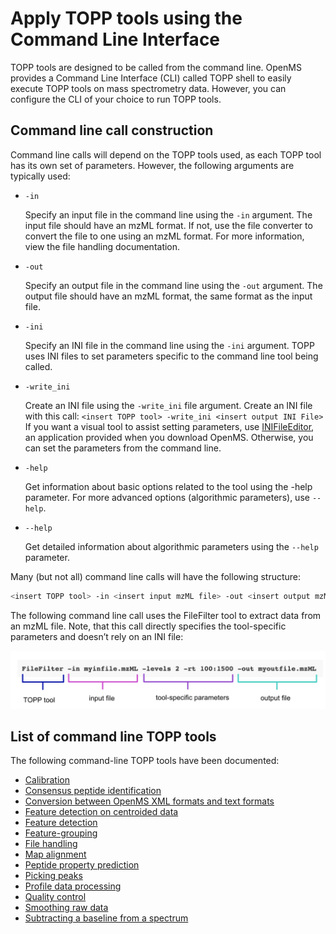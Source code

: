 Apply TOPP tools using the Command Line Interface
==================================================

TOPP tools are designed to be called from the command line. OpenMS provides a Command Line Interface (CLI) called TOPP shell to easily execute TOPP tools on mass spectrometry data. However, you can configure the CLI of your choice to run TOPP tools.

## Command line call construction

Command line calls will depend on the TOPP tools used, as each TOPP tool has its own set of parameters. However, the following arguments are typically used:

- `-in`

  Specify an input file in the command line using the `-in` argument. The input file should have an mzML format. If not, use the file converter to convert the file to one using an mzML format. For more information, view the file handling documentation.
- `-out`

  Specify an output file in the command line using the `-out` argument. The output file should have an mzML format, the same format as the input file.
- `-ini`

  Specify an INI file in the command line using the `-ini` argument. TOPP uses INI files to set parameters specific to the command line tool being called.
- `-write_ini`

  Create an INI file using the `-write_ini` file argument.
  Create an INI file with this call:
  `<insert TOPP tool> -write_ini <insert output INI File>`
  If you want a visual tool to assist setting parameters, use [INIFileEditor](graphical-topp-tools/ini-file-editor.md), an application provided when you download OpenMS.  Otherwise, you can set the parameters from the command line.
- `-help`

  Get information about basic options related to the tool using the -help parameter. For more advanced options (algorithmic parameters), use `--help`.
- `--help`

  Get detailed information about algorithmic parameters using the `--help` parameter.

Many (but not all) command line calls will have the following structure:

```bash
<insert TOPP tool> -in <insert input mzML file> -out <insert output mzML file> -ini <insert INI file>
```

The following command line call uses the FileFilter tool to extract data from an mzML file. Note, that this call directly specifies the tool-specific parameters and doesn’t rely on an INI file:

![break down of example command line call](images/topp/command-line-call.png)

## List of command line TOPP tools

The following command-line TOPP tools have been documented:

- [Calibration](topp-command-line-tools/calibration.md)
- [Consensus peptide identification](topp-command-line-tools/consensus-peptide-identification.md)
- [Conversion between OpenMS XML formats and text formats](topp-command-line-tools/conversion-between-openms-xml-formats-and-text-formats.md)
- [Feature detection on centroided data](topp-command-line-tools/eature-detection-on-centroided-data.md)
- [Feature detection](topp-command-line-tools/feature-detection.md)
- [Feature-grouping](topp-command-line-tools/feature-grouping.md)
- [File handling](topp-command-line-tools/file-handling.md)
- [Map alignment](topp-command-line-tools/map-alignment.md)
- [Peptide property prediction](topp-command-line-tools/peptide-property-prediction.md)
- [Picking peaks](topp-command-line-tools/picking-peaks.md)
- [Profile data processing](topp-command-line-tools/profile-data-processing.md)
- [Quality control](topp-command-line-tools/quality-control.md)
- [Smoothing raw data](topp-command-line-tools/smoothing-raw-data)
- [Subtracting a baseline from a spectrum](topp-command-line-tools/subtracting-a-baseline-from-a-spectrum.md)
